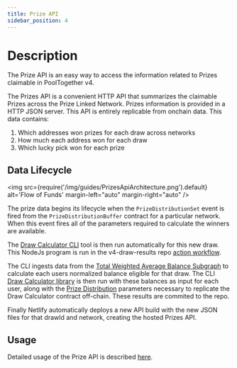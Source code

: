 ```yaml
---
title: Prize API
sidebar_position: 4
---
```


# Description

The Prize API is an easy way to access the information related to Prizes claimable in PoolTogether v4.

The Prizes API is a convenient HTTP API that summarizes the claimable Prizes across the Prize Linked Network.
Prizes information is provided in a HTTP JSON server. This API is entirely replicable from onchain data.
This data contains:

1. Which addresses won prizes for each draw across networks
1. How much each address won for each draw
1. Which lucky pick won for each prize

## Data Lifecycle

<div class="myDiv" display="flex">

<img
src={require('/img/guides/PrizesApiArchitecture.png').default}
alt='Flow of Funds'
margin-left="auto"
margin-right="auto"
/>

</div>

The prize data begins its lifecycle when the `PrizeDistributionSet` event is fired from the `PrizeDistributionBuffer` contract for a particular network.
When this event fires all of the parameters required to calculate the winners are available.

The [Draw Calculator CLI](https://github.com/pooltogether/draw-calculator-cli) tool is then run automatically for this new draw. This NodeJs program is run in the v4-draw-results repo [action workflow](https://github.com/pooltogether/v4-draw-results/actions).

The CLI ingests data from the [Total Weighted Average Balance Subgraph](https://github.com/pooltogether/twab-subgraph) to calculate each users normalized balance eligible for that draw. The CLI [Draw Calculator library](https://github.com/pooltogether/draw-calculator-js) is then run with these balances as input for each user, along with the [Prize Distribution](./prize-distribution#summary) parameters necessary to replicate the Draw Calculator contract off-chain. These results are commited to the repo.

Finally Netlify automatically deploys a new API build with the new JSON files for that drawId and network, creating the hosted Prizes API.

## Usage

Detailed usage of the Prize API is described [here](../reference/prize-api).
